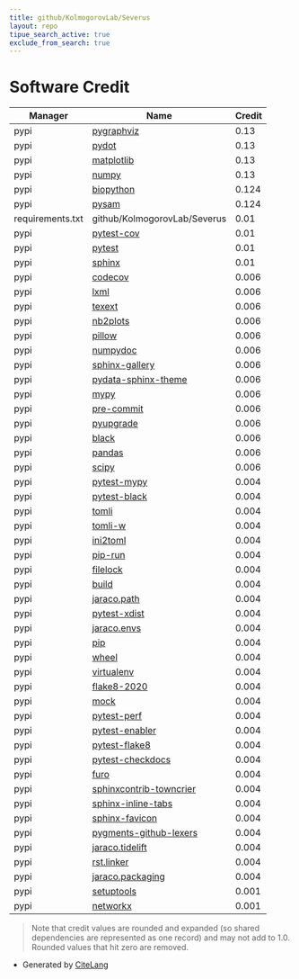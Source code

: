 ```yaml
---
title: github/KolmogorovLab/Severus
layout: repo
tipue_search_active: true
exclude_from_search: true
---
```

# Software Credit

|Manager|Name|Credit|
|-------|----|------|
|pypi|[pygraphviz](http://pygraphviz.github.io)|0.13|
|pypi|[pydot](https://github.com/pydot/pydot)|0.13|
|pypi|[matplotlib](https://matplotlib.org)|0.13|
|pypi|[numpy](https://www.numpy.org)|0.13|
|pypi|[biopython](https://biopython.org/)|0.124|
|pypi|[pysam](https://github.com/pysam-developers/pysam)|0.124|
|requirements.txt|github/KolmogorovLab/Severus|0.01|
|pypi|[pytest-cov](https://pypi.org/project/pytest-cov)|0.01|
|pypi|[pytest](https://pypi.org/project/pytest)|0.01|
|pypi|[sphinx](https://pypi.org/project/sphinx)|0.01|
|pypi|[codecov](https://pypi.org/project/codecov)|0.006|
|pypi|[lxml](https://pypi.org/project/lxml)|0.006|
|pypi|[texext](https://pypi.org/project/texext)|0.006|
|pypi|[nb2plots](https://pypi.org/project/nb2plots)|0.006|
|pypi|[pillow](https://pypi.org/project/pillow)|0.006|
|pypi|[numpydoc](https://pypi.org/project/numpydoc)|0.006|
|pypi|[sphinx-gallery](https://pypi.org/project/sphinx-gallery)|0.006|
|pypi|[pydata-sphinx-theme](https://pypi.org/project/pydata-sphinx-theme)|0.006|
|pypi|[mypy](https://pypi.org/project/mypy)|0.006|
|pypi|[pre-commit](https://pypi.org/project/pre-commit)|0.006|
|pypi|[pyupgrade](https://pypi.org/project/pyupgrade)|0.006|
|pypi|[black](https://pypi.org/project/black)|0.006|
|pypi|[pandas](https://pypi.org/project/pandas)|0.006|
|pypi|[scipy](https://pypi.org/project/scipy)|0.006|
|pypi|[pytest-mypy](https://github.com/dbader/pytest-mypy)|0.004|
|pypi|[pytest-black](https://pypi.org/project/pytest-black)|0.004|
|pypi|[tomli](https://pypi.org/project/tomli)|0.004|
|pypi|[tomli-w](https://pypi.org/project/tomli-w)|0.004|
|pypi|[ini2toml](https://pypi.org/project/ini2toml)|0.004|
|pypi|[pip-run](https://pypi.org/project/pip-run)|0.004|
|pypi|[filelock](https://pypi.org/project/filelock)|0.004|
|pypi|[build](https://pypi.org/project/build)|0.004|
|pypi|[jaraco.path](https://pypi.org/project/jaraco.path)|0.004|
|pypi|[pytest-xdist](https://pypi.org/project/pytest-xdist)|0.004|
|pypi|[jaraco.envs](https://pypi.org/project/jaraco.envs)|0.004|
|pypi|[pip](https://pypi.org/project/pip)|0.004|
|pypi|[wheel](https://pypi.org/project/wheel)|0.004|
|pypi|[virtualenv](https://pypi.org/project/virtualenv)|0.004|
|pypi|[flake8-2020](https://pypi.org/project/flake8-2020)|0.004|
|pypi|[mock](https://pypi.org/project/mock)|0.004|
|pypi|[pytest-perf](https://pypi.org/project/pytest-perf)|0.004|
|pypi|[pytest-enabler](https://pypi.org/project/pytest-enabler)|0.004|
|pypi|[pytest-flake8](https://pypi.org/project/pytest-flake8)|0.004|
|pypi|[pytest-checkdocs](https://pypi.org/project/pytest-checkdocs)|0.004|
|pypi|[furo](https://pypi.org/project/furo)|0.004|
|pypi|[sphinxcontrib-towncrier](https://pypi.org/project/sphinxcontrib-towncrier)|0.004|
|pypi|[sphinx-inline-tabs](https://pypi.org/project/sphinx-inline-tabs)|0.004|
|pypi|[sphinx-favicon](https://pypi.org/project/sphinx-favicon)|0.004|
|pypi|[pygments-github-lexers](https://pypi.org/project/pygments-github-lexers)|0.004|
|pypi|[jaraco.tidelift](https://pypi.org/project/jaraco.tidelift)|0.004|
|pypi|[rst.linker](https://pypi.org/project/rst.linker)|0.004|
|pypi|[jaraco.packaging](https://pypi.org/project/jaraco.packaging)|0.004|
|pypi|[setuptools](https://github.com/pypa/setuptools)|0.001|
|pypi|[networkx](https://networkx.org/)|0.001|


> Note that credit values are rounded and expanded (so shared dependencies are represented as one record) and may not add to 1.0. Rounded values that hit zero are removed.


- Generated by [CiteLang](https://github.com/vsoch/citelang)
